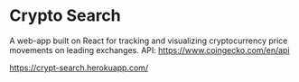 # Crypto Search 
A web-app built on React for tracking and visualizing cryptocurrency price movements on leading exchanges. 
API: https://www.coingecko.com/en/api

https://crypt-search.herokuapp.com/